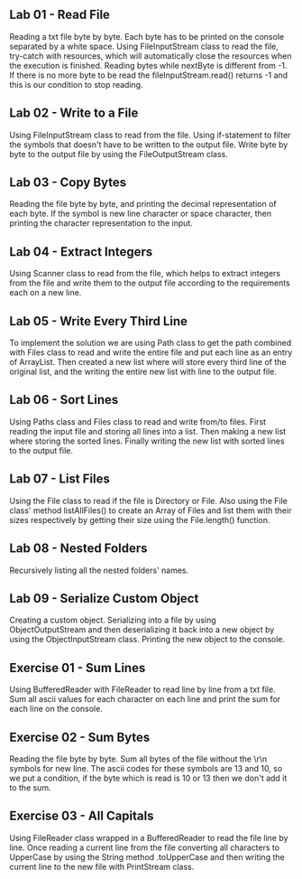 Lab 01 - Read File
-

Reading a txt file byte by byte. Each byte has to be printed on the console separated by a white space. Using FileInputStream 
class to read the file, try-catch with resources, which will automatically close the resources when the execution is finished. 
Reading bytes while nextByte is different from -1. If there is no more byte to be read the fileInputStream.read() returns 
-1 and this is our condition to stop reading. 

Lab 02 - Write to a File
-

Using FileInputStream class to read from the file. Using if-statement to filter the symbols that doesn't have to be 
written to the output file. Write byte by byte to the output file by using the FileOutputStream class.

Lab 03 - Copy Bytes
-

Reading the file byte by byte, and printing the decimal representation of each byte. If the symbol is new line character 
or space character, then printing the character representation to the input.

Lab 04 - Extract Integers
-

Using Scanner class to read from the file, which helps to extract integers from the file and write them to the output file 
according to the requirements each on a new line.

Lab 05 - Write Every Third Line
-

To implement the solution we are using Path class to get the path combined with Files class to read and write the entire file 
and put each line as an entry of ArrayList<String>. Then created a new list where will store every third line of the 
original list, and the writing the entire new list with line to the output file.

Lab 06 - Sort Lines
-

Using Paths class and Files class to read and write from/to files. First reading the input file and storing all lines 
into a list. Then making a new list where storing the sorted lines. Finally writing the new list with sorted lines to 
the output file.

Lab 07 - List Files
-

Using the File class to read if the file is Directory or File. Also using the File class' method listAllFiles() to 
create an Array of Files and list them with their sizes respectively by getting their size using the File.length() 
function.

Lab 08 - Nested Folders
-

Recursively listing all the nested folders' names.

Lab 09 - Serialize Custom Object
-

Creating a custom object. Serializing into a file by using ObjectOutputStream and then deserializing it back into a new 
object by using the ObjectInputStream class. Printing the new object to the console.

Exercise 01 - Sum Lines
-

Using BufferedReader with FileReader to read line by line from a txt file. Sum all ascii values for each character on 
each line and print the sum for each line on the console. 

Exercise 02 - Sum Bytes
-

Reading the file byte by byte. Sum all bytes of the file without the \r\n symbols for new line. The ascii codes for 
these symbols are 13 and 10, so we put a condition, if the byte which is read is 10 or 13 then we don't add it to the sum.

Exercise 03 - All Capitals
-

Using FileReader class wrapped in a BufferedReader to read the file line by line. Once reading a current line from the file 
converting all characters to UpperCase by using the String method .toUpperCase and then writing the current line to the new 
file with PrintStream class.